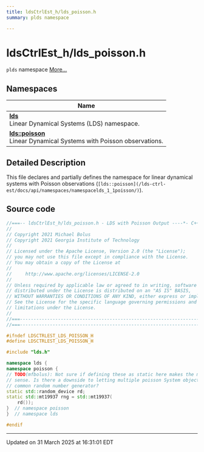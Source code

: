 ```yaml
---
title: ldsCtrlEst_h/lds_poisson.h
summary: plds namespace 

---
```


# ldsCtrlEst_h/lds_poisson.h

`plds` namespace  [More...](#detailed-description)



## Namespaces

| Name           |
| -------------- |
| **[lds](/lds-ctrl-est/docs/api/namespaces/namespacelds/)** <br>Linear Dynamical Systems (LDS) namespace.  |
| **[lds::poisson](/lds-ctrl-est/docs/api/namespaces/namespacelds_1_1poisson/)** <br>Linear Dynamical Systems with Poisson observations.  |

## Detailed Description



This file declares and partially defines the namespace for linear dynamical systems with Poisson observations (`[lds::poisson](/lds-ctrl-est/docs/api/namespaces/namespacelds_1_1poisson/)`). 





## Source code

```cpp
//===-- ldsCtrlEst_h/lds_poisson.h - LDS with Poisson Output ----*- C++ -*-===//
//
// Copyright 2021 Michael Bolus
// Copyright 2021 Georgia Institute of Technology
//
// Licensed under the Apache License, Version 2.0 (the "License");
// you may not use this file except in compliance with the License.
// You may obtain a copy of the License at
//
//     http://www.apache.org/licenses/LICENSE-2.0
//
// Unless required by applicable law or agreed to in writing, software
// distributed under the License is distributed on an "AS IS" BASIS,
// WITHOUT WARRANTIES OR CONDITIONS OF ANY KIND, either express or implied.
// See the License for the specific language governing permissions and
// limitations under the License.
//
//===----------------------------------------------------------------------===//
//===----------------------------------------------------------------------===//

#ifndef LDSCTRLEST_LDS_POISSON_H
#define LDSCTRLEST_LDS_POISSON_H

#include "lds.h"

namespace lds {
namespace poisson {
// TODO(mfbolus): Not sure if defining these as static here makes the most
// sense. Is there a downside to letting multiple poisson System objects share a
// common random number generator?
static std::random_device rd;  
static std::mt19937 rng = std::mt19937(
    rd());  
}  // namespace poisson
}  // namespace lds

#endif
```


-------------------------------

Updated on 31 March 2025 at 16:31:01 EDT
